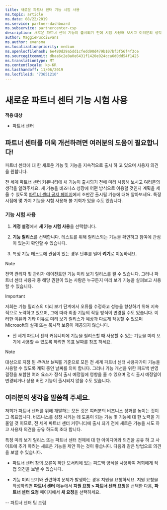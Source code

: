```yaml
---
title: 새로운 파트너 센터 기능 시험 사용
ms.topic: article
ms.date: 08/22/2019
ms.service: partner-dashboard
ms.subservice: partnercenter-csp
description: 새로운 파트너 센터 기능이 출시되기 전에 시험 사용해 보시고 여러분의 생각을 알려주세요. 파트너 센터를 더욱 개선하려면 여러분의 도움이 필요합니다!
author: MaggiePucciEvans
ms.author: evansma
ms.localizationpriority: medium
ms.openlocfilehash: 6e480d29a5dd1cfedd90d479b107bf3f56f4f3ce
ms.sourcegitcommit: dbaa6c2e8a0e6431f1420e024cca6d0dd54f1425
ms.translationtype: MT
ms.contentlocale: ko-KR
ms.lasthandoff: 11/06/2019
ms.locfileid: "73651210"
---
```

# <a name="test-drive-new-partner-center-features"></a>새로운 파트너 센터 기능 시험 사용

**적용 대상**

- 파트너 센터

## <a name="help-shape-the-future-of-partner-center"></a>파트너 센터를 더욱 개선하려면 여러분의 도움이 필요합니다!

파트너 센터에 대 한 새로운 기능 및 기능을 지속적으로 출시 하 고 있으며 사용자 의견을 원합니다. 

전 세계 파트너 센터 커뮤니티에 새 기능이 출시되기 전에 미리 사용해 보시고 여러분의 생각을 알려주세요. 새 기능을 비즈니스 성장에 어떤 방식으로 이용할 것인지 계획을 세울 수 있도록 [파트너 센터 공지 페이지](https://partnercenter.microsoft.com/pcv/announcements)에서 조만간 출시될 기능에 대해 알아보세요. 특정 시점에 몇 가지 기능을 시험 사용해 볼 기회가 있을 수도 있습니다.

### <a name="test-drive-a-feature"></a>기능 시험 사용

1. **계정 설정**에서 **새 기능 시험 사용**을 선택합니다.

2. **기능 릴리스**를 선택합니다. 테스트를 위해 릴리스되는 기능을 확인하고 참여에 관심이 있는지 확인할 수 있습니다.

3. 특정 기능 테스트에 관심이 있는 경우 단추를 밀어 **켜기**로 이동하세요. 

> [!NOTE]  
>  전역 관리자 및 관리자 에이전트만 기능 미리 보기 릴리스를 켤 수 있습니다. 그러나 파트너 센터 사용자 중 해당 권한이 있는 사람은 누구든지 미리 보기 기능을 살펴보고 사용할 수 있습니다.

> [!IMPORTANT]  
> 저희는 기능 릴리스의 미리 보기 단계에서 오류를 수정하고 성능을 향상하기 위해 지속적으로 노력하고 있으며, 그에 따라 최종 기능의 작동 방식이 변경될 수도 있습니다. 이러한 이유와 기타 이유로 미리 보기 릴리스가 예상과 다르게 작동할 수 있으며 Microsoft의 실제 또는 묵시적 보증이 제공되지 않습니다.

- 전 세계 파트너 센터 커뮤니티에 기능을 릴리스할 때 사용할 수 있는 기능을 미리 보기에 사용할 수 있도록 하려면 목표 날짜를 참조 하세요.

> [!NOTE]  
>  대상으로 지정 된 *라이브 날짜*를 기준으로 모든 전 세계 파트너 센터 사용자가이 기능을 사용할 수 있도록 계획 중인 날짜를 의미 합니다. 그러나 기능 개선을 위한 피드백 반영 결정을 포함한 여러 요소가 정식 출시 예정일에 영향을 줄 수 있으며 정식 출시 예정일이 변경되거나 상용 버전 기능이 출시되지 않을 수도 있습니다.  


 
## <a name="tell-us-what-you-think"></a>여러분의 생각을 말씀해 주세요.

저희가 파트너 센터를 위해 개발하는 모든 것은 여러분의 비즈니스 성과를 높이는 것이 그 목표입니다. 비즈니스를 성장 시키는 데 도움이 되는 기능 및 기능에 대 한 노력을 기울일 것 이므로, 전 세계 파트너 센터 커뮤니티에 출시 되기 전에 새로운 기능을 시도 하 고 사용자 의견을 공유 하도록 초대 합니다. 

특정 미리 보기 릴리스 또는 파트너 센터 전체에 대 한 아이디어와 의견을 공유 하 고 사이트에 추가 하려는 새로운 기능을 제안 하는 것이 좋습니다. 다음과 같은 방법으로 의견을 보낼 수 있습니다.  

-   파트너 센터 창의 오른쪽 하단 모서리에 있는 피드백 양식을 사용하여 저희에게 직접 의견을 보낼 수 있습니다. 

-   기능 미리 보기와 관련하여 문제가 발생하는 경우 지원을 요청하세요. 지원 요청을 작성하려면 **파트너 센터** 메뉴에서 **지원 요청 > 파트너 센터 요청**을 선택한 다음, **파트너 센터 요청** 페이지에서 **새 요청**을 선택하세요.



-- 파트너 센터 팀 드림

